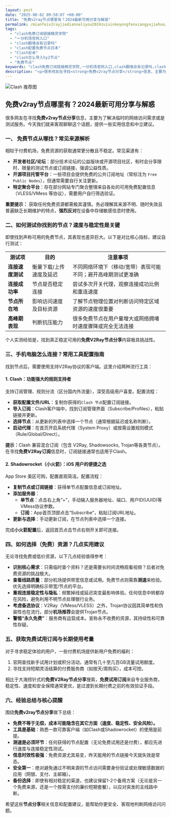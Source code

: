```yaml
---
layout: post
date: "2025-08-02 09:58:07 +08:00"
title: "免费v2ray节点哪里有？2024最新可用分享与解惑"
permalink: /mianfeiv2rayjiediannaliyou2024zuixinkeyongfenxiangyujiehuo/
tags:
  - "clash免费订阅链接精灵学院"
  - "一分机场官网入口"
  - "clash翻墙会有记录吗"
  - "clash配置免费节点日本"
  - "Clash安卓"
  - "clash怎么导入hy2节点"
  - "免费节点"
keywords: "clash免费订阅链接精灵学院,一分机场官网入口,clash翻墙会有记录吗,clash配置免费节点日本,Clash安卓,clash怎么导入hy2节点,免费节点"
description: "<p>很多网友在寻找<strong>免费v2ray节点分享</strong>信息，主要为了解决临时的网络访问需求或是测试服务。今天我们就来客观聊聊这个话题，提供一些实用信息和中立建议。</p>"
---
```


![Clash 推荐图](https://clashjd.github.io/assets/img/付费机场订阅.png)

## 免费v2ray节点哪里有？2024最新可用分享与解惑

<p>很多网友在寻找<strong>免费v2ray节点分享</strong>信息，主要为了解决临时的网络访问需求或是测试服务。今天我们就来客观聊聊这个话题，提供一些实用信息和中立建议。</p>
<h3>一、 免费节点从哪找？常见来源解析</h3>
<p>相较于付费机场，免费资源的获取通常更分散且不稳定。常见渠道有：</p>
<ul>
<li><strong>开发者社区/论坛</strong>：部分技术论坛的公益版块或开源项目社区，有时会分享限时、限量的测试节点或订阅链接，强调公益性质。</li>
<li><strong>开源项目托管平台</strong>：一些项目会提供免费的公共订阅地址（常标注为 <code>Free Public Nodes</code>），但通常需要自行关注更新。</li>
<li><strong>特定聚合平台</strong>：存在部分网站专门聚合整理来自各处的可用免费配置信息（VLESS/VMess 等协议），需要用户自行筛选验证。</li>
</ul>
<p><strong>重要提示：</strong> 获取任何免费资源都需极其谨慎。务必理解其来源不明、随时失效且普遍缺乏长期维护的特点，<strong>强烈反对</strong>在设备中存储敏感信息时使用。</p>
<h3>二、如何测试你找到的节点？速度与稳定性是关键</h3>
<p>即使找到声称可用的免费节点，其表现也差异巨大。以下是对比核心指标，建议自行测试：</p>
<table>
<tr>
<th>测试项</th>
<th>目的</th>
<th>注意事项</th>
</tr>
<tr>
<td><strong>连接速度测试</strong></td>
<td>衡量下载/上传速度及延迟</td>
<td>不同网络环境下（移动/宽带）表现可能不同；避开高峰期测试更准确</td>
</tr>
<tr>
<td><strong>连接成功率</strong></td>
<td>节点是否稳定连接</td>
<td>尝试多次开关代理，观察连接成功比例和重连速度</td>
</tr>
<tr>
<td><strong>节点所在地</strong></td>
<td>影响访问速度及目标资源</td>
<td>了解节点物理位置对判断访问特定区域资源的速度很重要</td>
</tr>
<tr>
<td><strong>高峰期表现</strong></td>
<td>判断抗压能力</td>
<td>很多免费节点在用户量增大或网络拥堵时速度骤降或完全无法连接</td>
</tr>
</table>
<p>个人实测经验是，找到真正稳定可用的<strong>免费V2Ray节点分享</strong>内容极具挑战性。</p>
<h3>三、手机电脑怎么连接？常用工具配置指南</h3>
<p>找到节点后，需要使用支持V2Ray协议的客户端。这里介绍两种流行工具：</p>
<h4>1. Clash：功能强大的规则支持者</h4>
<p>支持订阅管理、规则分流（区分国内外流量），深受高级用户喜爱。配置流程：</p>
<ul>
<li><strong>获取配置文件/URL</strong>：复制你获得的<code>Clash 节点</code>配置订阅链接。</li>
<li><strong>导入订阅</strong>：Clash客户端中，找到订阅管理界面（Subscribe/Profiles），粘贴链接并更新。</li>
<li><strong>选择节点</strong>：从更新的列表中选择一个节点（通常根据延迟或名称判断）。</li>
<li><strong>启动代理</strong>：在首页开启系统代理（System Proxy）或按需设置规则模式（Rule/Global/Direct）。</li>
</ul>
<p><strong>提示：</strong>Clash 兼容混合订阅（包含 V2Ray, Shadowsocks, Trojan等各类节点）。在寻找<strong>免费V2Ray订阅</strong>信息时，订阅链接通常也适用于Clash。</p>
<h4>2. Shadowrocket（小火箭）：iOS 用户的便捷之选</h4>
<p>App Store 美区可购，配置直观简洁。配置流程：</p>
<ul>
<li><strong>复制节点或订阅链接</strong>：获得单节点配置信息或订阅地址。</li>
<li><strong>添加服务器</strong>：
<ul>
<li><strong>单节点</strong>：点击右上角“+”，手动输入服务器地址、端口、用户ID(UUID)等VMess协议参数。</li>
<li><strong>订阅</strong>：App首页顶部点击“Subscribe”，粘贴订阅URL地址。</li>
</ul>
</li>
<li><strong>更新与选择</strong>：手动更新订阅，在节点列表中选择一个连接。</li>
</ul>
<p>完成<strong>小火箭配置</strong>后，返回首页点击节点右侧开关即可连接。</p>
<h3>四、如何选择（免费）资源？几点实用建议</h3>
<p>无论寻找免费或低价资源，以下几点经验值得参考：</p>
<ul>
<li><strong>识别核心需求</strong>：只需临时查个资料？还是需要长时间流畅观看视频？后者对免费资源的挑战极大。</li>
<li><strong>查看线路质量</strong>：部分机场提供带宽信息或试用。免费节点则需靠<strong>测速</strong>来检验。优先选择明确标示带宽/节点的平台。</li>
<li><strong>重视连接稳定性与隐私</strong>：频繁掉线或延迟突变最影响体验。任何信息中转都存在风险，避免利用不明节点处理银行业务。</li>
<li><strong>考虑备选协议</strong>：V2Ray（VMess/VLESS）之外，Trojan协议因其简单性和伪装性也在流行。部分<strong>机场推荐</strong>会提供Trojan节点。</li>
<li><strong>警惕“永久免费”</strong>：服务商有运营成本。宣称永不收费的资源，其持续性和可靠性存疑。</li>
</ul>
<h3>五、获取免费试用订阅与长期使用考量</h3>
<p>对于寻求稳定体验的用户，一些付费机场提供新用户免费的福利：</p>
<ol>
<li>官网查找新手试用计划或积分活动，通常有几十至几百GB流量试用额度。</li>
<li>寻找支持短期灵活结算的付费服务商（如按天/周购买），成本可控。</li>
</ol>
<p>相比于大海捞针式的<strong>免费V2Ray节点分享</strong>搜索，<strong>免费试用订阅</strong>来自专业服务商，稳定性、速度和安全保障通常更优，是过渡到长期付费之前的有效验证手段。</p>
<h3>六、经验总结与核心提醒</h3>
<p>围绕<strong>免费v2ray节点分享</strong>做下总结：</p>
<ul>
<li><strong>免费不等于无偿，成本可能隐含在其它方面（速度、稳定性、安全风险）。</strong></li>
<li><strong>工具是基础</strong>：熟悉一款可靠客户端（如Clash或Shadowrocket）的使用是前提。</li>
<li><strong>测速是必须环节</strong>：任何获得的节点配置（无论免费试用还是付费），都应先进行速度与连接稳定性测试。</li>
<li><strong>信息时效性极强</strong>：免费资源尤其易变，昨天能用的节点链接今天就失效是常态。</li>
<li><strong>安全第一</strong>：绝对避免通过不明来源的节点访问需要身份验证或处理敏感数据的应用（网银、支付、主邮箱）。</li>
<li><strong>备份选择</strong>：即使有相对稳定的渠道，也建议保留1-2个备用方案（无论是另一个免费来源，还是一个按需支付的廉价短期套餐），以应对突发的主线路中断。</li>
</ul>
<p>希望这些<strong>节点分享</strong>相关信息和配置建议，能帮助你更安全、客观地判断网络访问问题。</p>